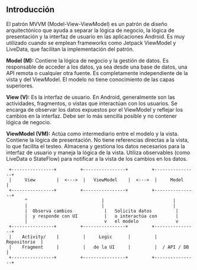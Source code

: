## Introducción 
El patrón MVVM (Model-View-ViewModel) es un patrón de diseño arquitectónico que ayuda a separar la lógica de negocio, la lógica de presentación y la interfaz de usuario en las aplicaciones Android. Es muy utilizado cuando se emplean frameworks como Jetpack ViewModel y LiveData, que facilitan la implementación del patrón.

**Model (M):**
Contiene la lógica de negocio y la gestión de datos. Es responsable de acceder a los datos, ya sea desde una base de datos, una API remota o cualquier otra fuente.
Es completamente independiente de la vista y del ViewModel. El modelo no tiene conocimiento de las capas superiores.

**View (V):**
Es la interfaz de usuario. En Android, generalmente son las actividades, fragmentos, o vistas que interactúan con los usuarios.
Se encarga de observar los datos expuestos por el ViewModel y reflejar los cambios en la interfaz.
Debe ser lo más sencilla posible y no contener lógica de negocio.

**ViewModel (VM):**
Actúa como intermediario entre el modelo y la vista.
Contiene la lógica de presentación. No tiene referencias directas a la vista, lo que facilita el testeo.
Almacena y gestiona los datos necesarios para la interfaz de usuario y maneja la lógica de la vista.
Utiliza observables (como LiveData o StateFlow) para notificar a la vista de los cambios en los datos.

     +----------------+         +----------------+         +----------------+
     |     View        |  <--->  |   ViewModel    |  <--->  |     Model      |
     +----------------+         +----------------+         +----------------+
           ^                            |                          |
           |                            |                          |
           |  Observa cambios            |   Solicita datos         |
           |  y responde con UI          |   o interactúa con       |
           |                             v   el modelo              v
     +----------------+         +----------------+         +----------------+
     |    Activity/    |         |     Logic      |         |   Repositorio  |
     |    Fragment     |         |   de la UI     |         |  / API / DB    |
     +----------------+         +----------------+         +----------------+
